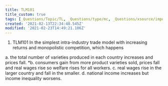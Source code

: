 ```yaml
---
title: TLM101
title_custom: true
tags: [_Questions/Topic/TL, _Questions/type/mc, _Questions/xsource/import]
created: '2021-02-13T22:34:40.545Z'
modified: '2021-02-23T14:49:21.106Z'
---
```


1. TLM101 In the simplest intra-industry trade model with increasing returns and monopolistic competition, which happens

a. the total number of varieties produced in each country increases and prices fall.
*b. consumers gain from more product varieties sold, prices fall and real wages rise so welfare rises for all workers.
c. real wages rise in the larger country and fall in the smaller.
d. national income increases but income inequality worsens.
